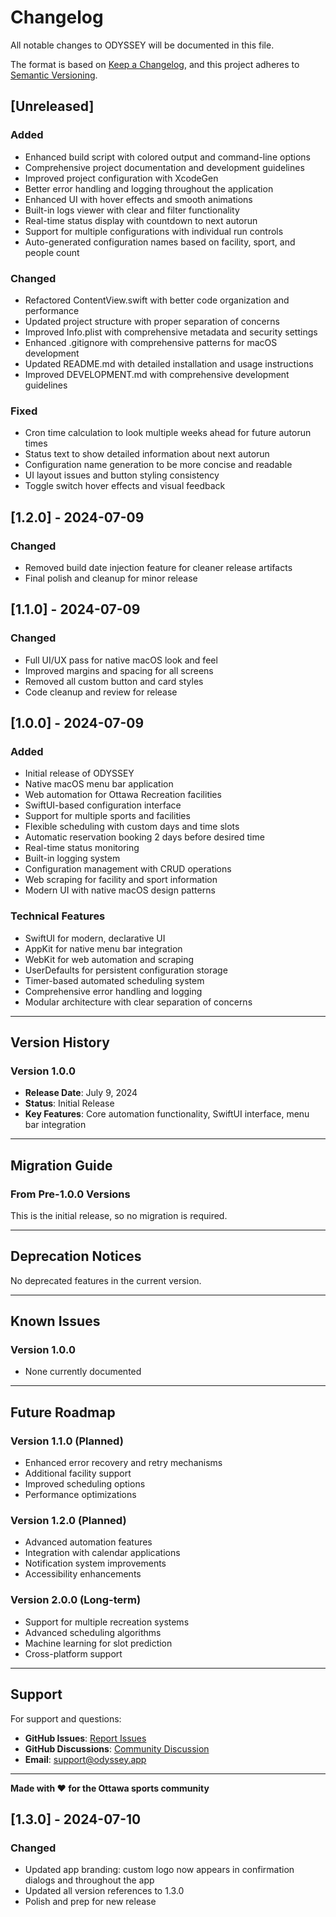 # Changelog

All notable changes to ODYSSEY will be documented in this file.

The format is based on [Keep a Changelog](https://keepachangelog.com/en/1.0.0/),
and this project adheres to [Semantic Versioning](https://semver.org/spec/v2.0.0.html).

## [Unreleased]

### Added

- Enhanced build script with colored output and command-line options
- Comprehensive project documentation and development guidelines
- Improved project configuration with XcodeGen
- Better error handling and logging throughout the application
- Enhanced UI with hover effects and smooth animations
- Built-in logs viewer with clear and filter functionality
- Real-time status display with countdown to next autorun
- Support for multiple configurations with individual run controls
- Auto-generated configuration names based on facility, sport, and people count

### Changed

- Refactored ContentView.swift with better code organization and performance
- Updated project structure with proper separation of concerns
- Improved Info.plist with comprehensive metadata and security settings
- Enhanced .gitignore with comprehensive patterns for macOS development
- Updated README.md with detailed installation and usage instructions
- Improved DEVELOPMENT.md with comprehensive development guidelines

### Fixed

- Cron time calculation to look multiple weeks ahead for future autorun times
- Status text to show detailed information about next autorun
- Configuration name generation to be more concise and readable
- UI layout issues and button styling consistency
- Toggle switch hover effects and visual feedback

## [1.2.0] - 2024-07-09

### Changed

- Removed build date injection feature for cleaner release artifacts
- Final polish and cleanup for minor release

## [1.1.0] - 2024-07-09

### Changed

- Full UI/UX pass for native macOS look and feel
- Improved margins and spacing for all screens
- Removed all custom button and card styles
- Code cleanup and review for release

## [1.0.0] - 2024-07-09

### Added

- Initial release of ODYSSEY
- Native macOS menu bar application
- Web automation for Ottawa Recreation facilities
- SwiftUI-based configuration interface
- Support for multiple sports and facilities
- Flexible scheduling with custom days and time slots
- Automatic reservation booking 2 days before desired time
- Real-time status monitoring
- Built-in logging system
- Configuration management with CRUD operations
- Web scraping for facility and sport information
- Modern UI with native macOS design patterns

### Technical Features

- SwiftUI for modern, declarative UI
- AppKit for native menu bar integration
- WebKit for web automation and scraping
- UserDefaults for persistent configuration storage
- Timer-based automated scheduling system
- Comprehensive error handling and logging
- Modular architecture with clear separation of concerns

---

## Version History

### Version 1.0.0

- **Release Date**: July 9, 2024
- **Status**: Initial Release
- **Key Features**: Core automation functionality, SwiftUI interface, menu bar integration

---

## Migration Guide

### From Pre-1.0.0 Versions

This is the initial release, so no migration is required.

---

## Deprecation Notices

No deprecated features in the current version.

---

## Known Issues

### Version 1.0.0

- None currently documented

---

## Future Roadmap

### Version 1.1.0 (Planned)

- Enhanced error recovery and retry mechanisms
- Additional facility support
- Improved scheduling options
- Performance optimizations

### Version 1.2.0 (Planned)

- Advanced automation features
- Integration with calendar applications
- Notification system improvements
- Accessibility enhancements

### Version 2.0.0 (Long-term)

- Support for multiple recreation systems
- Advanced scheduling algorithms
- Machine learning for slot prediction
- Cross-platform support

---

## Support

For support and questions:

- **GitHub Issues**: [Report Issues](https://github.com/Amet13/ODYSSEY/issues)
- **GitHub Discussions**: [Community Discussion](https://github.com/Amet13/ODYSSEY/discussions)
- **Email**: support@odyssey.app

---

**Made with ❤️ for the Ottawa sports community**

## [1.3.0] - 2024-07-10

### Changed

- Updated app branding: custom logo now appears in confirmation dialogs and throughout the app
- Updated all version references to 1.3.0
- Polish and prep for new release
